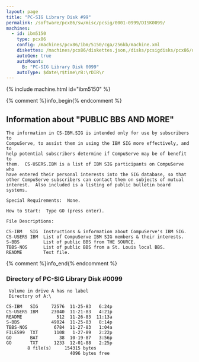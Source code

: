```yaml
---
layout: page
title: "PC-SIG Library Disk #99"
permalink: /software/pcx86/sw/misc/pcsig/0001-0999/DISK0099/
machines:
  - id: ibm5150
    type: pcx86
    config: /machines/pcx86/ibm/5150/cga/256kb/machine.xml
    diskettes: /machines/pcx86/diskettes.json,/disks/pcsigdisks/pcx86/diskettes.json
    autoGen: true
    autoMount:
      B: "PC-SIG Library Disk 0099"
    autoType: $date\r$time\rB:\rDIR\r
---
```


{% include machine.html id="ibm5150" %}

{% comment %}info_begin{% endcomment %}

## Information about "PUBLIC BBS AND MORE"

    The information in CS-IBM.SIG is intended only for use by subscribers to
    CompuServe, to assist them in using the IBM SIG more effectively, and to
    help potential subscribers determine if CompuServe may be of benefit to
    them.  CS-USERS.IBM is a list of IBM SIG participants on CompuServe who
    have entered their personal interests into the SIG database, so that
    other CompuServe subscribers can contact them on subjects of mutual
    interest.  Also included is a listing of public bulletin board systems.
    
    Special Requirements:  None.
    
    How to Start:  Type GO (press enter).
    
    File Descriptions:
    
    CS-IBM   SIG  Instructions & information about CompuServe's IBM SIG.
    CS-USERS IBM  List of CompuServe IBM SIG members & their interests.
    S-BBS         List of public BBS from THE SOURCE.
    TBBS-NOS      List of public BBS from a St. Louis local BBS.
    README        Text file.
{% comment %}info_end{% endcomment %}


### Directory of PC-SIG Library Disk #0099

     Volume in drive A has no label
     Directory of A:\

    CS-IBM   SIG     72576  11-25-83   6:24p
    CS-USERS IBM     23040  11-21-83   4:21p
    README             512  11-26-83  11:13a
    S-BBS            49024  11-25-83   8:14p
    TBBS-NOS          6784  11-27-83   1:04a
    FILES99  TXT      1108   1-27-89   2:22p
    GO       BAT        38  10-19-87   3:56p
    GO       TXT      1233  12-01-88   2:25p
            8 file(s)     154315 bytes
                            4096 bytes free
